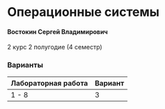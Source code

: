 # Операционные системы

#### Востокин Сергей Владимирович

2 курс 2 полугодие (4 семестр)

### Варианты

| Лабораторная работа | Вариант                |
| :------------------ | :--------------------- |
| 1 - 8                   | 3 |

